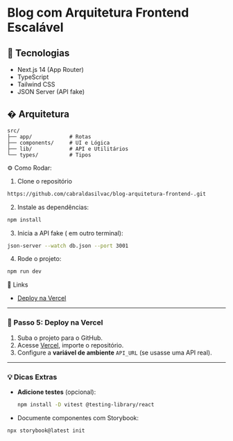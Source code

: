 # Blog com Arquitetura Frontend Escalável

## 🚀 Tecnologias

- Next.js 14 (App Router)
- TypeScript
- Tailwind CSS
- JSON Server (API fake)

## � Arquitetura

```plaintext
src/
├── app/            # Rotas
├── components/     # UI e Lógica
├── lib/            # API e Utilitários
└── types/          # Tipos
```

⚙️ Como Rodar:

1. Clone o repositório

```bash
https://github.com/cabraldasilvac/blog-arquitetura-frontend-.git
```

2. Instale as dependências:

```bash
npm install
```

3. Inicia a API fake ( em outro terminal):

```bash
json-server --watch db.json --port 3001
```

4. Rode o projeto:

```bash
npm run dev
```

🔗 Links

- [Deploy na Vercel](https://blog-arquitetura-frontend.vercel.app)

---

### **🚀 Passo 5: Deploy na Vercel**

1. Suba o projeto para o GitHub.
2. Acesse [Vercel](https://vercel.com), importe o repositório.
3. Configure a **variável de ambiente** `API_URL` (se usasse uma API real).

---

### **💡 Dicas Extras**

- **Adicione testes** (opcional):

  ```bash
  npm install -D vitest @testing-library/react
  ```

- Documente componentes com Storybook:

```bash
npx storybook@latest init
```
